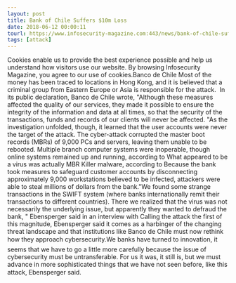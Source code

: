 ```yaml
---
layout: post
title: Bank of Chile Suffers $10m Loss
date: 2018-06-12 00:00:11
tourl: https://www.infosecurity-magazine.com:443/news/bank-of-chile-suffers-10m-loss/
tags: [attack]
---
```

Cookies enable us to provide the best experience possible and help us understand how visitors use our website. By browsing Infosecurity Magazine, you agree to our use of cookies.Banco de Chile Most of the money has been traced to locations in Hong Kong, and it is believed that a criminal group from Eastern Europe or Asia is responsible for the attack.  In its public declaration, Banco de Chile wrote, "Although these measures affected the quality of our services, they made it possible to ensure the integrity of the information and data at all times, so that the security of the transactions, funds and records of our clients will never be affected. "As the investigation unfolded, though, it learned that the user accounts were never the target of the attack. The cyber-attack corrupted the master boot records (MBRs) of 9,000 PCs and servers, leaving them unable to be rebooted. Multiple branch computer systems were inoperable, though online systems remained up and running, according to What appeared to be a virus was actually MBR Killer malware, according to Because the bank took measures to safeguard customer accounts by disconnecting approximately 9,000 workstations believed to be infected, attackers were able to steal millions of dollars from the bank."We found some strange transactions in the SWIFT system (where banks internationally remit their transactions to different countries). There we realized that the virus was not necessarily the underlying issue, but apparently they wanted to defraud the bank, " Ebensperger said in an interview with Calling the attack the first of this magnitude, Ebensperger said it comes as a harbinger of the changing threat landscape and that institutions like Banco de Chile must now rethink how they approach cybersecurity.We banks have turned to innovation, it seems that we have to go a little more carefully because the issue of cybersecurity must be untransferable. For us it was, it still is, but we must advance in more sophisticated things that we have not seen before, like this attack, Ebensperger said.